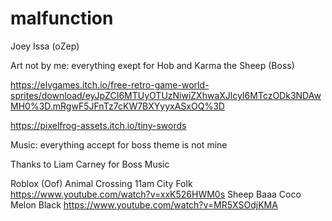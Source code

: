 # malfunction

Joey Issa (oZep)

Art not by me: everything exept for Hob and Karma the Sheep (Boss)


https://elvgames.itch.io/free-retro-game-world-sprites/download/eyJpZCI6MTUyOTUzNiwiZXhwaXJlcyI6MTczODk3NDAwMH0%3D.mRgwF5JFnTz7cKW7BXYyyxASxOQ%3D

https://pixelfrog-assets.itch.io/tiny-swords


Music: everything accept for boss theme is not mine

Thanks to Liam Carney for Boss Music 

Roblox (Oof)
Animal Crossing 11am City Folk https://www.youtube.com/watch?v=xxK526HWM0s
Sheep Baaa
Coco Melon Black https://www.youtube.com/watch?v=MR5XSOdjKMA    

